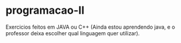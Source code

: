 # programacao-II
Exercicios feitos em JAVA ou C++ (Ainda estou aprendendo java, e o professor deixa escolher qual linguagem quer utilizar).
